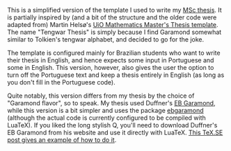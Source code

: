 This is a simplified version of the template I used to write my [MSc thesis](https://arxiv.org/abs/2305.17453). It is partially inspired by (and a bit of the structure and the older code were adapted from) Martin Helsø's [UiO Mathematics Master's Thesis template](https://www.overleaf.com/latex/templates/uio-mathematics-masters-thesis/dhbqpjyhjmgd). The name "Tengwar Thesis" is simply because I find Garamond somewhat similar to Tolkien's tengwar alphabet, and decided to go for the joke.

The template is configured mainly for Brazilian students who want to write their thesis in English, and hence expects some input in Portuguese and some in English. This version, however, also gives the user the option to turn off the Portuguese text and keep a thesis entirely in English (as long as you don't fill in the Portuguese code).

Quite notably, this version differs from my thesis by the choice of "Garamond flavor", so to speak. My thesis used Duffner's [EB Garamond](http://www.georgduffner.at/ebgaramond/), while this version is a bit simpler and uses the package [ebgaramond](https://ctan.org/pkg/ebgaramond) (although the actual code is currently configured to be compiled with LuaTeX). If you liked the long stylish Q, you'll need to download Duffner's EB Garamond from his website and use it directly with LuaTeX. [This TeX.SE post gives an example of how to do it](https://tex.stackexchange.com/q/114223/144146).